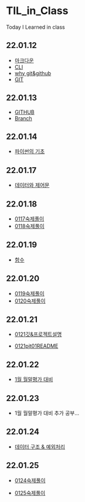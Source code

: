 # TIL_in_Class
Today I Learned in class

## 22.01.12
- [마크다운](start_camp/markdown.md)
- [CLI](start_camp/CLI.md)
- [why git&github](start_camp/Why_Git&Github.md)
- [GIT](start_camp/GIT.md)
## 22.01.13
- [GITHUB](start_camp/GITHUB.md)
- [Branch](start_camp/branch.md)
## 22.01.14
- [파이썬의 기초](start_camp/Basic_of_python.md)

## 22.01.17

- [데이터와 제어문](lec_python/0117_Data&ControlStatement.md)

## 22.01.18

- [0117숙제풀이](lec_python/0117_ProblemSolution.md)
- [0118숙제풀이](lec_python/0118_ProblemSolution)

## 22.01.19

- [함수](lec_python/0119_Function.md)


## 22.01.20

- [0119숙제풀이](lec_python/0119_ProblemSolution)
- [0120숙제풀이](lec_python/0120_ProblemSolution)

## 22.01.21

- [0121깃&프로젝트설명](lec_python/0121_project1.md)

- [0121pjt01README](lec_python/0121_project1_readme.md)

## 22.01.22

- [1월 월말평가 대비](lec_python/0122_PrepareMonthTest01.md)

## 22.01.23

- 1월 월말평가 대비 추가 공부...

## 22.01.24

- [데이터 구조 & 예외처리](lec_python/0124_DataStructure&Error)

## 22.01.25

- [0124숙제풀이](lec_python/0124_ProblemSolution.md)

- [0125숙제풀이](lec_python/0125_ProblemSolution.md)

